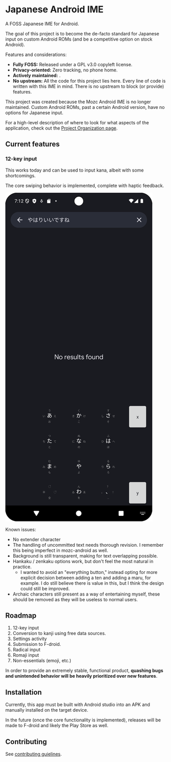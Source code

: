 # Japanese Android IME

A FOSS Japanese IME for Android.

The goal of this project is to become the de-facto standard for Japanese input on custom Android ROMs (and be a competitive option on stock Android).

Features and considerations:

- **Fully FOSS:** Released under a GPL v3.0 copyleft license.
- **Privacy-oriented:** Zero tracking, no phone home.
- **Actively maintained:** .
- **No upstream:** All the code for this project lies here. Every line of code is written with this IME in mind. There is no upstream to block (or provide) features.

This project was created because the Mozc Android IME is no longer maintained. Custom Android ROMs, past a certain Android version, have no options for Japanese input.

For a high-level description of where to look for what aspects of the application, check out the [Project Organization page](/project_organization.md).

## Current features

### 12-key input

This works today and can be used to input kana, albeit with some shortcomings.

The core swiping behavior is implemented, complete with haptic feedback.

![Screenshot of 12-key layout](/12_key.png)

Known issues:

- No extender character
- The handling of uncommitted text needs thorough revision. I remember this
  being imperfect in mozc-android as well.
- Background is still transparent, making for text overlapping possible.
- Hankaku / zenkaku options work, but don't feel the most natural in practice.
    - I wanted to avoid an "everything button," instead opting for more explicit decision between adding a ten and adding a maru, for example. I do still believe there is value in this, but I think the design could still be improved.
- Archaic characters still present as a way of entertaining myself, these should
  be removed as they will be useless to normal users.

## Roadmap

1. 12-key input
2. Conversion to kanji using free data sources.
3. Settings activity
4. Submission to F-droid.
5. Radical input
6. Romaji input
7. Non-essentials (emoji, etc.)

In order to provide an extremely stable, functional product, **quashing bugs and unintended behavior will be heavily prioritized over new features**.


## Installation

Currently, this app must be built with Android studio into an APK and manually installed on the target device.

In the future (once the core functionality is implemented), releases will be made to F-droid and likely the Play Store as well.

## Contributing

See [contributing guielines](/CONTRIBUTING.md).
